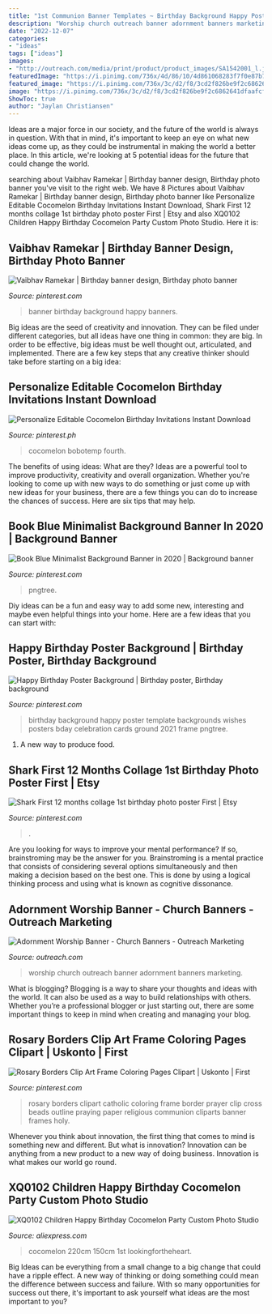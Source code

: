 ```yaml
---
title: "1st Communion Banner Templates ~ Birthday Background Happy Poster Template Backgrounds Wishes Posters Bday Celebration Cards Ground 2021 Frame Pngtree"
description: "Worship church outreach banner adornment banners marketing"
date: "2022-12-07"
categories:
- "ideas"
tags: ["ideas"]
images:
- "http://outreach.com/media/print/product/product_images/SA1542001_l.jpg"
featuredImage: "https://i.pinimg.com/736x/4d/86/10/4d861068283f7f0e87b7bdd0f69121e8.jpg"
featured_image: "https://i.pinimg.com/736x/3c/d2/f8/3cd2f826be9f2c6862641dfaafcfb9c2.jpg"
image: "https://i.pinimg.com/736x/3c/d2/f8/3cd2f826be9f2c6862641dfaafcfb9c2.jpg"
ShowToc: true
author: "Jaylan Christiansen"
---
```



Ideas are a major force in our society, and the future of the world is always in question. With that in mind, it's important to keep an eye on what new ideas come up, as they could be instrumental in making the world a better place. In this article, we're looking at 5 potential ideas for the future that could change the world.

	

		
searching about Vaibhav Ramekar | Birthday banner design, Birthday photo banner you've visit to the right web. We have 8 Pictures about Vaibhav Ramekar | Birthday banner design, Birthday photo banner like Personalize Editable Cocomelon Birthday Invitations Instant Download, Shark First 12 months collage 1st birthday photo poster First | Etsy and also XQ0102 Children Happy Birthday Cocomelon Party Custom Photo Studio. Here it is:
		
    
## Vaibhav Ramekar | Birthday Banner Design, Birthday Photo Banner

<img loading=lazy src="https://i.pinimg.com/736x/4d/86/10/4d861068283f7f0e87b7bdd0f69121e8.jpg" onerror="this.onerror=null;this.src='https://tse2.mm.bing.net/th?id=OIP.Ef86wM7c2Na4iJXW1XnlewHaNb&amp;pid=15.1';" alt="Vaibhav Ramekar | Birthday banner design, Birthday photo banner">

_Source: pinterest.com_

>banner birthday background happy banners. 

	

Big ideas are the seed of creativity and innovation. They can be filed under different categories, but all ideas have one thing in common: they are big. In order to be effective, big ideas must be well thought out, articulated, and implemented. There are a few key steps that any creative thinker should take before starting on a big idea: 

    
## Personalize Editable Cocomelon Birthday Invitations Instant Download

<img loading=lazy src="https://i.pinimg.com/736x/34/5b/cf/345bcf5e980e74111a4ceea9aa780db4.jpg" onerror="this.onerror=null;this.src='https://tse2.mm.bing.net/th?id=OIP.oe8F8NU_MXzIN6kYSGuwrwHaKX&amp;pid=15.1';" alt="Personalize Editable Cocomelon Birthday Invitations Instant Download">

_Source: pinterest.ph_

>cocomelon bobotemp fourth. 

	

The benefits of using ideas: What are they?
Ideas are a powerful tool to improve productivity, creativity and overall organization. Whether you're looking to come up with new ways to do something or just come up with new ideas for your business, there are a few things you can do to increase the chances of success. Here are six tips that may help.

    
## Book Blue Minimalist Background Banner In 2020 | Background Banner

<img loading=lazy src="https://i.pinimg.com/736x/3c/d2/f8/3cd2f826be9f2c6862641dfaafcfb9c2.jpg" onerror="this.onerror=null;this.src='https://tse2.mm.bing.net/th?id=OIP.NBIJYrlnQmswOCKrsqs3_QHaLH&amp;pid=15.1';" alt="Book Blue Minimalist Background Banner in 2020 | Background banner">

_Source: pinterest.com_

>pngtree. 

	

Diy ideas can be a fun and easy way to add some new, interesting and maybe even helpful things into your home. Here are a few ideas that you can start with: 

    
## Happy Birthday Poster Background | Birthday Poster, Birthday Background

<img loading=lazy src="https://i.pinimg.com/736x/9e/45/7f/9e457f19eabaa71335b2b5fb8a74830f.jpg" onerror="this.onerror=null;this.src='https://tse3.mm.bing.net/th?id=OIP.ju32vypMSp8x0PJQSLLVPAHaGD&amp;pid=15.1';" alt="Happy Birthday Poster Background | Birthday poster, Birthday background">

_Source: pinterest.com_

>birthday background happy poster template backgrounds wishes posters bday celebration cards ground 2021 frame pngtree. 

	

1. A new way to produce food.

    
## Shark First 12 Months Collage 1st Birthday Photo Poster First | Etsy

<img loading=lazy src="https://i.pinimg.com/736x/ff/11/a3/ff11a30aae2f6b1719f1e4c6a69c7c9a.jpg" onerror="this.onerror=null;this.src='https://tse4.mm.bing.net/th?id=OIP.RVeQmX0zm_1iXSX3JlqF6gHaGo&amp;pid=15.1';" alt="Shark First 12 months collage 1st birthday photo poster First | Etsy">

_Source: pinterest.com_

>. 

	

Are you looking for ways to improve your mental performance? If so, brainstroming may be the answer for you. Brainstroming is a mental practice that consists of considering several options simultaneously and then making a decision based on the best one. This is done by using a logical thinking process and using what is known as cognitive dissonance.

    
## Adornment Worship Banner - Church Banners - Outreach Marketing

<img loading=lazy src="http://outreach.com/media/print/product/product_images/SA1542001_l.jpg" onerror="this.onerror=null;this.src='https://tse1.mm.bing.net/th?id=OIP.J0Htbzd6GjjHNg8YxxuoXwHaHa&amp;pid=15.1';" alt="Adornment Worship Banner - Church Banners - Outreach Marketing">

_Source: outreach.com_

>worship church outreach banner adornment banners marketing. 

	

What is blogging?
Blogging is a way to share your thoughts and ideas with the world. It can also be used as a way to build relationships with others. Whether you’re a professional blogger or just starting out, there are some important things to keep in mind when creating and managing your blog.

    
## Rosary Borders Clip Art Frame Coloring Pages Clipart | Uskonto | First

<img loading=lazy src="https://i.pinimg.com/736x/63/42/e2/6342e2dcf305b607a63dc051ac2e687b--banner-ideas-rosaries.jpg?b=t" onerror="this.onerror=null;this.src='https://tse1.mm.bing.net/th?id=OIP.vH9v7TDSejHiqLXBl9fMlgHaJ5&amp;pid=15.1';" alt="Rosary Borders Clip Art Frame Coloring Pages Clipart | Uskonto | First">

_Source: pinterest.com_

>rosary borders clipart catholic coloring frame border prayer clip cross beads outline praying paper religious communion cliparts banner frames holy. 

	

Whenever you think about innovation, the first thing that comes to mind is something new and different. But what is innovation? Innovation can be anything from a new product to a new way of doing business. Innovation is what makes our world go round.

    
## XQ0102 Children Happy Birthday Cocomelon Party Custom Photo Studio

<img loading=lazy src="https://ae01.alicdn.com/kf/H6c08de4e15eb464bb9c83ec22d2fda4ag.jpg" onerror="this.onerror=null;this.src='https://tse1.mm.bing.net/th?id=OIP.FszOamqYgY9zm3SWL2tEAgHaFD&amp;pid=15.1';" alt="XQ0102 Children Happy Birthday Cocomelon Party Custom Photo Studio">

_Source: aliexpress.com_

>cocomelon 220cm 150cm 1st lookingfortheheart. 

	

Big Ideas can be everything from a small change to a big change that could have a ripple effect. A new way of thinking or doing something could mean the difference between success and failure. With so many opportunities for success out there, it's important to ask yourself what ideas are the most important to you?

